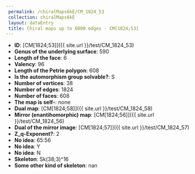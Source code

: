 ```yaml
--- 
 permalink: /chiralMaps6kE/CM_1824_53 
 collection: chiralMaps6kE
 layout: dataEntry
 title: Chiral maps up to 6000 edges - CM[1824;53]
---
```


- **ID**: [CM[1824;53]]({{ site.url }}/test/CM_1824_53)
- **Genus of the underlying surface**: 590
- **Length of the face**: 6
- **Valency**: 96
- **Length of the Petrie polygon**: 608
- **Is the automorphism group solvable?**: S
- **Number of vertices**: 38
- **Number of edges**: 1824
- **Number of faces**: 608
- **The map is self-**: none
- **Dual map**: [CM[1824;58]]({{ site.url }}/test/CM_1824_58)
- **Mirror (enantihomorphic) map**: [CM[1824;56]]({{ site.url }}/test/CM_1824_56)
- **Dual of the mirror image**: [CM[1824;57]]({{ site.url }}/test/CM_1824_57)
- **Z_q-Exponent?**: 2
- **No idea**:  65:56
- **No idea**: Y
- **No idea**: N
- **Skeleton**: Sk(38;3)^16
- **Some other kind of skeleton**: nan
